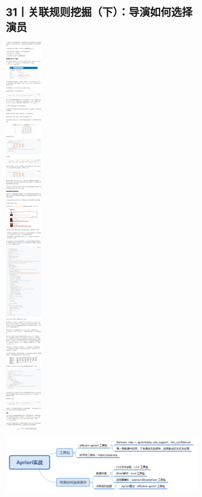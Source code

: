 # 31丨关联规则挖掘（下）：导演如何选择演员

![image-20210527160332513](img/31关联规则挖掘（下）：导演如何选择演员/image-20210527160332513.png)

![img](img/31关联规则挖掘（下）：导演如何选择演员/282c25e8651b3e0b675be7267d13629d.png)

















